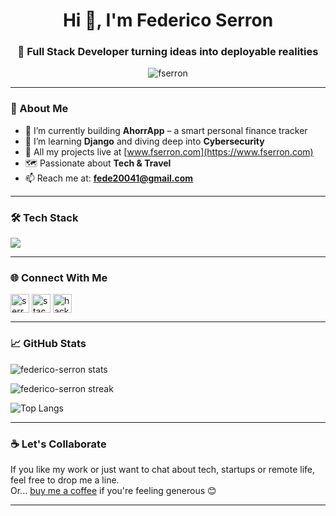 <!-- GitHub Profile README -->

<h1 align="center">Hi 👋, I'm Federico Serron</h1>
<h3 align="center">🚀 Full Stack Developer turning ideas into deployable realities</h3>

<p align="center">
  <img src="https://komarev.com/ghpvc/?username=fserron&label=Profile%20views&color=0e75b6&style=flat" alt="fserron" />
</p>

---

### 🧠 About Me

- 🔭 I’m currently building **AhorrApp** – a smart personal finance tracker  
- 🌱 I’m learning **Django** and diving deep into **Cybersecurity**  
- 💼 All my projects live at [www.fserron.com](https://www.fserron.com)  
- 🗺️ Passionate about **Tech & Travel**  
- 📫 Reach me at: **fede20041@gmail.com**  

---

### 🛠️ Tech Stack

<p align="left">
  <img src="https://skillicons.dev/icons?i=python,flask,django,react,js,html,css,bootstrap,postgresql,mysql,sqlite,php,java,git,docker,linux,aws,bash,selenium,postman,jest,laravel" />
</p>

---

### 🌐 Connect With Me

<p align="left">
  <a href="https://linkedin.com/in/serron-federico" target="blank"><img align="center" src="https://skillicons.dev/icons?i=linkedin" alt="serron-federico" height="30" /></a>
  <a href="https://stackoverflow.com/users/15943399" target="blank"><img align="center" src="https://skillicons.dev/icons?i=stackoverflow" alt="stackoverflow" height="30" /></a>
  <a href="https://www.hackerrank.com/f_serron" target="blank"><img align="center" src="https://skillicons.dev/icons?i=hackerrank" alt="hackerrank" height="30" /></a>
</p>

---

### 📈 GitHub Stats

<p align="left">
  <img src="https://github-readme-stats.vercel.app/api?username=federico-serron&show_icons=true&theme=github_dark&hide_border=true" alt="federico-serron stats" />
</p>
<p align="left">
  <img src="https://github-readme-streak-stats.herokuapp.com/?user=federico-serron&theme=github-dark&hide_border=true" alt="federico-serron streak" />
</p>
<p align="left">
  <img src="https://github-readme-stats.vercel.app/api/top-langs/?username=federico-serron&layout=compact&theme=github_dark&hide_border=true" alt="Top Langs" />
</p>

---

### ☕ Let's Collaborate

If you like my work or just want to chat about tech, startups or remote life, feel free to drop me a line.  
Or... [buy me a coffee](https://www.buymeacoffee.com/fserron) if you're feeling generous 😊

---

